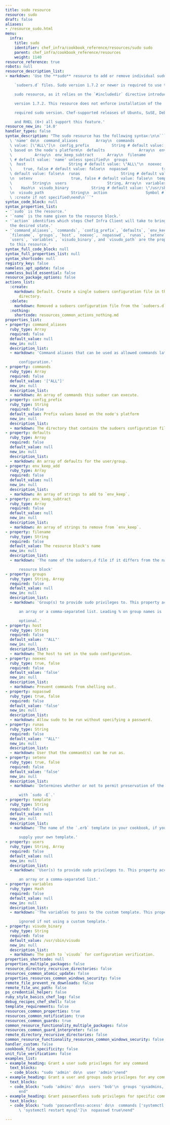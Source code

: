 ```yaml
---
title: sudo resource
resource: sudo
draft: false
aliases:
- /resource_sudo.html
menu:
  infra:
    title: sudo
    identifier: chef_infra/cookbook_reference/resources/sudo sudo
    parent: chef_infra/cookbook_reference/resources
    weight: 1140
resource_reference: true
robots: null
resource_description_list:
- markdown: 'Use the **sudo** resource to add or remove individual sudo entries using

    `sudoers.d` files. Sudo version 1.7.2 or newer is required to use the

    sudo resource, as it relies on the `#includedir` directive introduced in

    version 1.7.2. This resource does not enforce installation of the

    required sudo version. Chef-supported releases of Ubuntu, SuSE, Debian,

    and RHEL (6+) all support this feature.'
resource_new_in: '14.0'
handler_types: false
syntax_description: "The sudo resource has the following syntax:\n\n``` ruby\nsudo\
  \ 'name' do\n  command_aliases        Array\n  commands               Array # default\
  \ value: [\"ALL\"]\n  config_prefix          String # default value: Prefix values\
  \ based on the node's platform\n  defaults               Array\n  env_keep_add \
  \          Array\n  env_keep_subtract      Array\n  filename               String\
  \ # default value: 'name' unless specified\n  groups                 String, Array\n\
  \  host                   String # default value: \"ALL\"\n  noexec            \
  \     true, false # default value: false\n  nopasswd               true, false #\
  \ default value: false\n  runas                  String # default value: \"ALL\"\
  \n  setenv                 true, false # default value: false\n  template      \
  \         String\n  users                  String, Array\n  variables          \
  \    Hash\n  visudo_binary          String # default value: \"/usr/sbin/visudo\"\
  \n  visudo_path            String\n  action                 Symbol # defaults to\
  \ :create if not specified\nend\n```"
syntax_code_block: null
syntax_properties_list:
- '`sudo` is the resource.'
- '`name` is the name given to the resource block.'
- '`action` identifies which steps Chef Infra Client will take to bring the node into
  the desired state.'
- '`command_aliases`, `commands`, `config_prefix`, `defaults`, `env_keep_add`, `env_keep_subtract`,
  `filename`, `groups`, `host`, `noexec`, `nopasswd`, `runas`, `setenv`, `template`,
  `users`, `variables`, `visudo_binary`, and `visudo_path` are the properties available
  to this resource.'
syntax_full_code_block: null
syntax_full_properties_list: null
syntax_shortcode: null
registry_key: false
nameless_apt_update: false
nameless_build_essential: false
resource_package_options: false
actions_list:
  :create:
    markdown: Default. Create a single sudoers configuration file in the `sudoers.d`
      directory.
  :delete:
    markdown: Removed a sudoers configuration file from the `sudoers.d` directory.
  :nothing:
    shortcode: resources_common_actions_nothing.md
properties_list:
- property: command_aliases
  ruby_type: Array
  required: false
  default_value: null
  new_in: null
  description_list:
  - markdown: 'Command aliases that can be used as allowed commands later in the

      configuration.'
- property: commands
  ruby_type: Array
  required: false
  default_value: '["ALL"]'
  new_in: null
  description_list:
  - markdown: An array of commands this sudoer can execute.
- property: config_prefix
  ruby_type: String
  required: false
  default_value: Prefix values based on the node's platform
  new_in: null
  description_list:
  - markdown: The directory that contains the sudoers configuration file.
- property: defaults
  ruby_type: Array
  required: false
  default_value: null
  new_in: null
  description_list:
  - markdown: An array of defaults for the user/group.
- property: env_keep_add
  ruby_type: Array
  required: false
  default_value: null
  new_in: null
  description_list:
  - markdown: An array of strings to add to `env_keep`.
- property: env_keep_subtract
  ruby_type: Array
  required: false
  default_value: null
  new_in: null
  description_list:
  - markdown: An array of strings to remove from `env_keep`.
- property: filename
  ruby_type: String
  required: false
  default_value: The resource block's name
  new_in: null
  description_list:
  - markdown: 'The name of the sudoers.d file if it differs from the name of the

      resource block'
- property: groups
  ruby_type: String, Array
  required: false
  default_value: null
  new_in: null
  description_list:
  - markdown: 'Group(s) to provide sudo privileges to. This property accepts either

      an array or a comma-separated list. Leading % on group names is

      optional.'
- property: host
  ruby_type: String
  required: false
  default_value: '"ALL"'
  new_in: null
  description_list:
  - markdown: The host to set in the sudo configuration.
- property: noexec
  ruby_type: true, false
  required: false
  default_value: 'false'
  new_in: null
  description_list:
  - markdown: Prevent commands from shelling out.
- property: nopasswd
  ruby_type: true, false
  required: false
  default_value: 'false'
  new_in: null
  description_list:
  - markdown: Allow sudo to be run without specifying a password.
- property: runas
  ruby_type: String
  required: false
  default_value: '"ALL"'
  new_in: null
  description_list:
  - markdown: User that the command(s) can be run as.
- property: setenv
  ruby_type: true, false
  required: false
  default_value: 'false'
  new_in: null
  description_list:
  - markdown: 'Determines whether or not to permit preservation of the environment

      with `sudo -E`.'
- property: template
  ruby_type: String
  required: false
  default_value: null
  new_in: null
  description_list:
  - markdown: 'The name of the `.erb` template in your cookbook, if you wish to

      supply your own template.'
- property: users
  ruby_type: String, Array
  required: false
  default_value: null
  new_in: null
  description_list:
  - markdown: 'User(s) to provide sudo privileges to. This property accepts either

      an array or a comma-separated list.'
- property: variables
  ruby_type: Hash
  required: false
  default_value: null
  new_in: null
  description_list:
  - markdown: 'The variables to pass to the custom template. This property is

      ignored if not using a custom template.'
- property: visudo_binary
  ruby_type: String
  required: false
  default_value: /usr/sbin/visudo
  new_in: null
  description_list:
  - markdown: The path to `visudo` for configuration verification.
properties_shortcode: null
properties_multiple_packages: false
resource_directory_recursive_directories: false
resources_common_atomic_update: false
properties_resources_common_windows_security: false
remote_file_prevent_re_downloads: false
remote_file_unc_path: false
ps_credential_helper: false
ruby_style_basics_chef_log: false
debug_recipes_chef_shell: false
template_requirements: false
resources_common_properties: true
resources_common_notification: true
resources_common_guards: true
common_resource_functionality_multiple_packages: false
resources_common_guard_interpreter: false
remote_directory_recursive_directories: false
common_resource_functionality_resources_common_windows_security: false
handler_custom: false
cookbook_file_specificity: false
unit_file_verification: false
examples_list:
- example_heading: Grant a user sudo privileges for any command
  text_blocks:
  - code_block: "sudo 'admin' do\n  user 'admin'\nend"
- example_heading: Grant a user and groups sudo privileges for any command
  text_blocks:
  - code_block: "sudo 'admins' do\n  users 'bob'\n  groups 'sysadmins, superusers'\n\
      end"
- example_heading: Grant passwordless sudo privileges for specific commands
  text_blocks:
  - code_block: "sudo 'passwordless-access' do\n  commands ['systemctl restart httpd',\
      \ 'systemctl restart mysql']\n  nopasswd true\nend"

---
```

